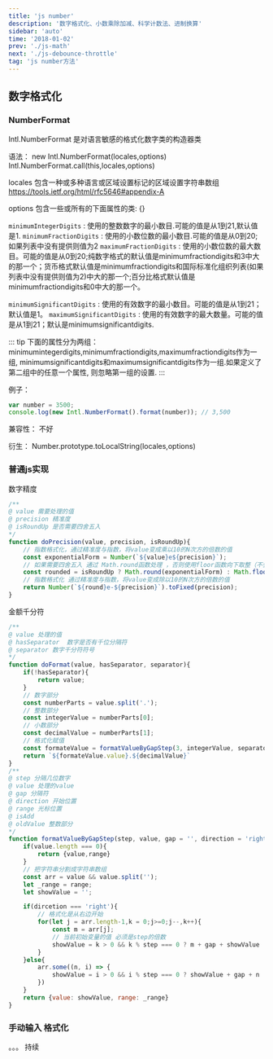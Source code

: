 ```yaml
---
title: 'js number'
description: '数字格式化、小数乘除加减、科学计数法、进制换算'
sidebar: 'auto'
time: '2018-01-02'
prev: './js-math'
next: './js-debounce-throttle'
tag: 'js number方法'
---
```



## 数字格式化

### NumberFormat

Intl.NumberFormat 是对语言敏感的格式化数字类的构造器类

语法：
new Intl.NumberFormat(locales,options)
Intl.NumberFormat.call(this,locales,options)

locales 包含一种或多种语言或区域设置标记的区域设置字符串数组 https://tools.ietf.org/html/rfc5646#appendix-A

options 包含一些或所有的下面属性的类: {}

`minimumIntegerDigits` : 使用的整数数字的最小数目.可能的值是从1到21,默认值是1.
`minimumFractionDigits` : 使用的小数位数的最小数目.可能的值是从0到20;如果列表中没有提供则值为2
`maximumFractionDigits` : 使用的小数位数的最大数目。可能的值是从0到20;纯数字格式的默认值是minimumfractiondigits和3中大的那一个；货币格式默认值是minimumfractiondigits和国际标准化组织列表(如果列表中没有提供则值为2)中大的那一个;百分比格式默认值是minimumfractiondigits和0中大的那一个。

`minimumSignificantDigits` : 使用的有效数字的最小数目。可能的值是从1到21；默认值是1。
`maximumSignificantDigits` : 使用的有效数字的最大数量。可能的值是从1到21；默认是minimumsignificantdigits.

::: tip 
下面的属性分为两组：minimumintegerdigits,minimumfractiondigits,maximumfractiondigits作为一组,
minimumsignificantdigits和maximumsignificantdigits作为一组.如果定义了第二组中的任意一个属性,
则忽略第一组的设置.
:::

例子：
``` js
var number = 3500;
console.log(new Intl.NumberFormat().format(number)); // 3,500
```

兼容性：
不好

衍生：
Number.prototype.toLocalString(locales,options)

### 普通js实现

数字精度

``` js
/**
@ value 需要处理的值
@ precision 精准度
@ isRoundUp 是否需要四舍五入
*/
function doPrecision(value, precision, isRoundUp){
    // 指数格式化，通过精准度与指数，将value变成乘以10的N次方的倍数的值
    const exponentialForm = Number(`${value}e${precision}`);
    // 如果需要四舍五入 通过 Math.round函数处理 ，否则使用floor函数向下取整（不会四舍五入）
    const rounded = isRoundUp ? Math.round(exponentialForm) : Math.floor(exponentialForm);
    // 指数格式化 通过精准度与指数，将value变成除以10的N次方的倍数的值
    return Number(`${round}e-${precision}`).toFixed(precision);
}
```

金额千分符

``` js
/**
@ value 处理的值
@ hasSeparator  数字是否有千位分隔符
@ separator 数字千分符符号
*/
function doFormat(value, hasSeparator, separator){
    if(!hasSeparator){
        return value;
    }
    // 数字部分
    const numberParts = value.split('.');
    // 整数部分
    const integerValue = numberParts[0];
    // 小数部分
    const decimalValue = numberParts[1];
    // 格式化赋值
    const formateValue = formatValueByGapStep(3, integerValue, separator, 'right', 0, 1);
    return `${formateValue.value}.${decimalValue}`
}
/**
@ step 分隔几位数字
@ value 处理的value
@ gap 分隔符
@ direction 开始位置
@ range 光标位置
@ isAdd 
@ oldValue 整数部分
*/
function formatValueByGapStep(step, value, gap = '', direction = 'right', range, isAdd = 1, oldValue = ''){
    if(value.length === 0){
        return {value,range}
    }
    // 把字符串分割成字符串数组
    const arr = value && value.split('');
    let _range = range;
    let showValue = '';

    if(dircetion === 'right'){
        // 格式化是从右边开始
        for(let j = arr.length-1,k = 0;j>=0;j--,k++){
            const m = arr[j];
            // 当前初始变量的值 必须是step的倍数
            showValue = k > 0 && k % step === 0 ? m + gap + showValue : m + '' + showValue;
        } 
    }else{
		arr.some((n, i) => {
			showValue = i > 0 && i % step === 0 ? showValue + gap + n : showValue + '' + n
		})
    }
    return {value: showValue, range: _range}
}
```

### 手动输入 格式化

。。。 持续